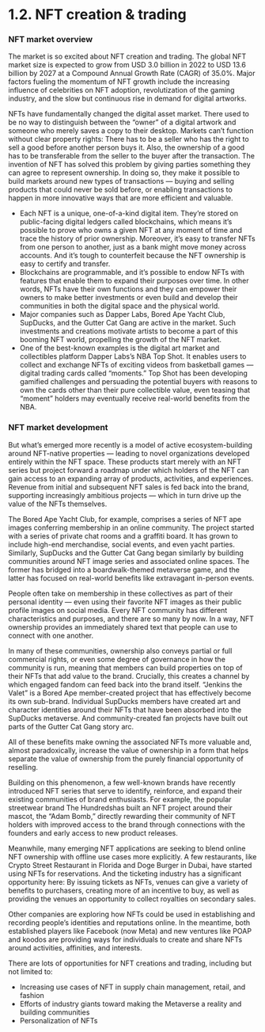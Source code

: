 # 1.2. NFT creation & trading

### NFT market overview

The market is so excited about NFT creation and trading. The global NFT market size is expected to grow from USD 3.0 billion in 2022 to USD 13.6 billion by 2027 at a Compound Annual Growth Rate (CAGR) of 35.0%. Major factors fueling the momentum of NFT growth include the increasing influence of celebrities on NFT adoption, revolutization of the gaming industry, and the slow but continuous rise in demand for digital artworks.

NFTs have fundamentally changed the digital asset market. There used to be no way to distinguish between the “owner” of a digital artwork and someone who merely saves a copy to their desktop. Markets can’t function without clear property rights: There has to be a seller who has the right to sell a good before another person buys it. Also, the ownership of a good has to be transferable from the seller to the buyer after the transaction. The invention of NFT has solved this problem by giving parties something they can agree to represent ownership. In doing so, they make it possible to build markets around new types of transactions — buying and selling products that could never be sold before, or enabling transactions to happen in more innovative ways that are more efficient and valuable.

* Each NFT is a unique, one-of-a-kind digital item. They’re stored on public-facing digital ledgers called blockchains, which means it’s possible to prove who owns a given NFT at any moment of time and trace the history of prior ownership. Moreover, it’s easy to transfer NFTs from one person to another, just as a bank might move money across accounts. And it’s tough to counterfeit because the NFT ownership is easy to certify and transfer.
* Blockchains are programmable, and it’s possible to endow NFTs with features that enable them to expand their purposes over time. In other words, NFTs have their own functions and they can empower their owners to make better investments or even build and develop their communities in both the digital space and the physical world.
* Major companies such as Dapper Labs, Bored Ape Yacht Club, SupDucks, and the Gutter Cat Gang are active in the market. Such investments and creations motivate artists to become a part of this booming NFT world, propelling the growth of the NFT market.
* One of the best-known examples is the digital art market and collectibles platform Dapper Labs’s NBA Top Shot. It enables users to collect and exchange NFTs of exciting videos from basketball games — digital trading cards called “moments.” Top Shot has been developing gamified challenges and persuading the potential buyers with reasons to own the cards other than their pure collectible value, even teasing that “moment” holders may eventually receive real-world benefits from the NBA.

### NFT market development

But what’s emerged more recently is a model of active ecosystem-building around NFT-native properties — leading to novel organizations developed entirely within the NFT space. These products start merely with an NFT series but project forward a roadmap under which holders of the NFT can gain access to an expanding array of products, activities, and experiences. Revenue from initial and subsequent NFT sales is fed back into the brand, supporting increasingly ambitious projects — which in turn drive up the value of the NFTs themselves.

The Bored Ape Yacht Club, for example, comprises a series of NFT ape images conferring membership in an online community. The project started with a series of private chat rooms and a graffiti board. It has grown to include high-end merchandise, social events, and even yacht parties. Similarly, SupDucks and the Gutter Cat Gang began similarly by building communities around NFT image series and associated online spaces. The former has bridged into a boardwalk-themed metaverse game, and the latter has focused on real-world benefits like extravagant in-person events.

People often take on membership in these collectives as part of their personal identity — even using their favorite NFT images as their public profile images on social media. Every NFT community has different characteristics and purposes, and there are so many by now. In a way, NFT ownership provides an immediately shared text that people can use to connect with one another.

In many of these communities, ownership also conveys partial or full commercial rights, or even some degree of governance in how the community is run, meaning that members can build properties on top of their NFTs that add value to the brand. Crucially, this creates a channel by which engaged fandom can feed back into the brand itself. “Jenkins the Valet” is a Bored Ape member-created project that has effectively become its own sub-brand. Individual SupDucks members have created art and character identities around their NFTs that have been absorbed into the SupDucks metaverse. And community-created fan projects have built out parts of the Gutter Cat Gang story arc.

All of these benefits make owning the associated NFTs more valuable and, almost paradoxically, increase the value of ownership in a form that helps separate the value of ownership from the purely financial opportunity of reselling.

Building on this phenomenon, a few well-known brands have recently introduced NFT series that serve to identify, reinforce, and expand their existing communities of brand enthusiasts. For example, the popular streetwear brand The Hundredshas built an NFT project around their mascot, the “Adam Bomb,” directly rewarding their community of NFT holders with improved access to the brand through connections with the founders and early access to new product releases.&#x20;

Meanwhile, many emerging NFT applications are seeking to blend online NFT ownership with offline use cases more explicitly. A few restaurants, like Crypto Street Restaurant in Florida and Doge Burger in Dubai, have started using NFTs for reservations. And the ticketing industry has a significant opportunity here: By issuing tickets as NFTs, venues can give a variety of benefits to purchasers, creating more of an incentive to buy, as well as providing the venues an opportunity to collect royalties on secondary sales.

Other companies are exploring how NFTs could be used in establishing and recording people’s identities and reputations online. In the meantime, both established players like Facebook (now Meta) and new ventures like POAP and koodos are providing ways for individuals to create and share NFTs around activities, affinities, and interests.

There are lots of opportunities for NFT creations and trading, including but not limited to:

* Increasing use cases of NFT in supply chain management, retail, and fashion
* Efforts of industry giants toward making the Metaverse a reality and building communities
* Personalization of NFTs

